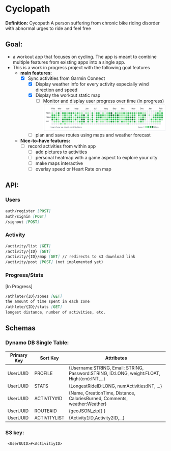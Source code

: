 # Cyclopath

__Definition:__  Cycopath A person suffering from chronic bike riding disorder with abnormal urges to ride and feel free

## Goal:

- a workout app that focuses on cycling. The app is meant to combine multiple features from existing
  apps into a single app.
- This is a work in progress project with the following goal features
    - __main features:__
        - [x] Sync activities from Garmin Connect
            - [x] Display weather info for every activity especially wind direction and speed
            - [x] Display the workout static map
                - [ ] Monitor and display user progress over time  (in progress)
                  ![img.png](img.png)
            - [ ] plan and save routes using maps and weather forecast
    - __Nice-to-have features:__
        - [ ] record activities from within app
            - [ ] add pictures to activities
            - [ ] personal heatmap with a game aspect to explore your city
            - [ ] make maps interactive
            - [ ] overlay speed or Heart Rate on map

## API:

### Users

```markdown
auth/register [POST]
auth/signin [POST]
/signout [POST]
```

### Activity

```md
/activity/list [GET]
/activity/{ID} [GET]
/activity/{ID}/map [GET] // redirects to s3 download link
/activity/post [POST] (not implemented yet)
```

### Progress/Stats

[In Progress]

```md
/athlete/{ID}/zones [GET]
the amount of time spent in each zone
/athlete/{ID}/stats [GET]
longest distance, number of activities, etc.
```

## Schemas

### Dynamo DB Single Table:

| Primary Key | Sort Key     | Attributes                                                                                  |
| ----------- | ------------ | ------------------------------------------------------------------------------------------- |
| UserUUID    | PROFILE      | {Username:STRING, Email: STRING, Password:STRING, ID:LONG, weight:FLOAT, Hight(cm):INT,...} |
| UserUUID    | STATS        | {LongestRideID:LONG, numActivities:INT, ...}                                                |
| UserUUID    | ACTIVITY#ID  | {Name, CreationTime, Distance, CaloriesBurned, Comments, weather:Weather}                   |
| UserUUID    | ROUTE#ID     | {geoJSON_zip[] }                                                                            |
| UserUUID    | ACTIVITYLIST | {Activity1ID,Activity2ID,...}                                                               |

### S3 key:

```
 <UserUUID>#<ActivitiyID>
```
